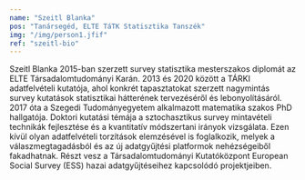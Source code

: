 ```yaml
---
name: "Szeitl Blanka"
pos: "Tanársegéd, ELTE TáTK Statisztika Tanszék"
img: "/img/person1.jfif"
ref: "szeitl-bio"
---
```


Szeitl Blanka 2015-ban szerzett survey statisztika mesterszakos diplomát az ELTE Társadalomtudományi Karán. 2013 és 2020 között a TÁRKI adatfelvételi kutatója, ahol konkrét tapasztatokat szerzett nagymintás survey kutatások statisztikai hátterének tervezéséről és lebonyolításáról. 2017 óta a Szegedi Tudományegyetem alkalmazott matematika szakos PhD hallgatója. Doktori kutatási témája a sztochasztikus survey mintavételi technikák fejlesztése és a kvantitatív módszertani irányok vizsgálata. Ezen kívül olyan adatfelvételi torzítások elemzésével is foglalkozik, melyek a válaszmegtagadásból és az új adatgyűjtési platformok nehézségeiből fakadhatnak. Részt vesz a Társadalomtudományi Kutatóközpont European Social Survey (ESS) hazai adatgyűjtéseihez kapcsolódó projektjeiben. 